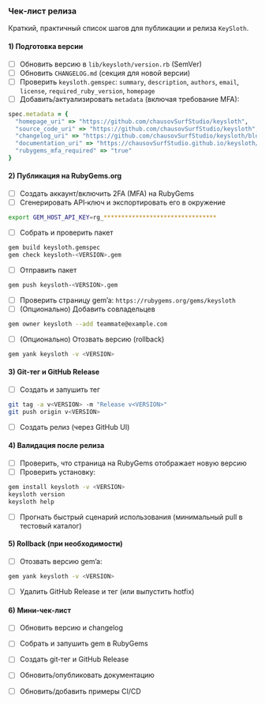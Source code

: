 ### Чек‑лист релиза

Краткий, практичный список шагов для публикации и релиза `KeySloth`.

#### 1) Подготовка версии
- [ ] Обновить версию в `lib/keysloth/version.rb` (SemVer)
- [ ] Обновить `CHANGELOG.md` (секция для новой версии)
- [ ] Проверить `keysloth.gemspec`: `summary`, `description`, `authors`, `email`, `license`, `required_ruby_version`, `homepage`
- [ ] Добавить/актуализировать `metadata` (включая требование MFA):
```ruby
spec.metadata = {
  "homepage_uri" => "https://github.com/chausovSurfStudio/keysloth",
  "source_code_uri" => "https://github.com/chausovSurfStudio/keysloth",
  "changelog_uri" => "https://github.com/chausovSurfStudio/keysloth/blob/main/CHANGELOG.md",
  "documentation_uri" => "https://chausovSurfStudio.github.io/keysloth/",
  "rubygems_mfa_required" => "true"
}
```

#### 2) Публикация на RubyGems.org
- [ ] Создать аккаунт/включить 2FA (MFA) на RubyGems
- [ ] Сгенерировать API‑ключ и экспортировать его в окружение
```bash
export GEM_HOST_API_KEY=rg_********************************
```
- [ ] Собрать и проверить пакет
```bash
gem build keysloth.gemspec
gem check keysloth-<VERSION>.gem
```
- [ ] Отправить пакет
```bash
gem push keysloth-<VERSION>.gem
```
- [ ] Проверить страницу gem’a: `https://rubygems.org/gems/keysloth`
- [ ] (Опционально) Добавить совладельцев
```bash
gem owner keysloth --add teammate@example.com
```
- [ ] (Опционально) Отозвать версию (rollback)
```bash
gem yank keysloth -v <VERSION>
```

#### 3) Git‑тег и GitHub Release
- [ ] Создать и запушить тег
```bash
git tag -a v<VERSION> -m "Release v<VERSION>"
git push origin v<VERSION>
```
- [ ] Создать релиз (через GitHub UI)

#### 4) Валидация после релиза
- [ ] Проверить, что страница на RubyGems отображает новую версию
- [ ] Проверить установку:
```bash
gem install keysloth -v <VERSION>
keysloth version
keysloth help
```
- [ ] Прогнать быстрый сценарий использования (минимальный pull в тестовый каталог)

#### 5) Rollback (при необходимости)
- [ ] Отозвать версию gem’a:
```bash
gem yank keysloth -v <VERSION>
```
- [ ] Удалить GitHub Release и тег (или выпустить hotfix)

#### 6) Мини‑чек‑лист
- [ ] Обновить версию и changelog
- [ ] Собрать и запушить gem в RubyGems
- [ ] Создать git‑тег и GitHub Release
- [ ] Обновить/опубликовать документацию
- [ ] Обновить/добавить примеры CI/CD


